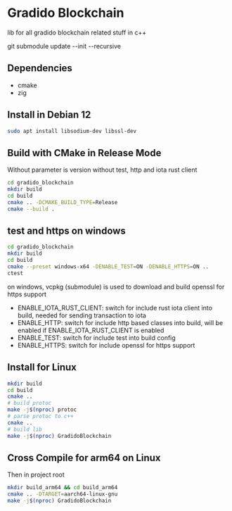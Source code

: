 # Gradido Blockchain

lib for all gradido blockchain related stuff in c++

git submodule update --init --recursive

## Dependencies

- cmake
- zig

## Install in Debian 12

```bash
sudo apt install libsodium-dev libssl-dev
```

## Build with CMake in Release Mode

Without parameter is version without test, http and iota rust client

```bash
cd gradido_blockchain
mkdir build
cd build
cmake .. -DCMAKE_BUILD_TYPE=Release
cmake --build .
```

## test and https on windows

```bash
cd gradido_blockchain
mkdir build
cd build
cmake --preset windows-x64 -DENABLE_TEST=ON -DENABLE_HTTPS=ON ..
ctest
```

on windows, vcpkg (submodule) is used to download and build openssl for https support

- ENABLE_IOTA_RUST_CLIENT: switch for include rust iota client into build, needed for sending transaction to iota
- ENABLE_HTTP: switch for include http based classes into build, will be enabled if ENABLE_IOTA_RUST_CLIENT is enabled
- ENABLE_TEST: switch for include test into build config
- ENABLE_HTTPS: switch for include openssl for https support

## Install for Linux

```bash
mkdir build
cd build
cmake ..
# build protoc
make -j$(nproc) protoc
# parse protoc to c++
cmake ..
# build lib
make -j$(nproc) GradidoBlockchain
```

## Cross Compile for arm64 on Linux

Then in project root

```bash
mkdir build_arm64 && cd build_arm64
cmake .. -DTARGET=aarch64-linux-gnu
make -j$(nproc) GradidoBlockchain
```
